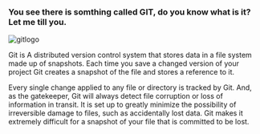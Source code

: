 ### You see there is somthing called GIT, do you know what is it? Let me till you.

![gitlogo](https://www.codematters.online/wp-content/uploads/2019/09/Git-Logo-2Color.png)

Git is A distributed version control system that stores data in a file system made up of snapshots. Each time you save a changed version of your project Git creates a snapshot of the file and stores a reference to it. 

Every single change applied to any file or directory is tracked by Git. And, as the gatekeeper, Git will always detect file corruption or loss of information in transit. It is set up to greatly minimize the possibility of irreversible damage to files, such as accidentally lost data. Git makes it extremely difficult for a snapshot of your file that is committed to be lost.

